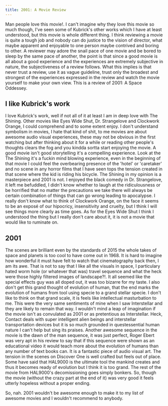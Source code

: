 ```yaml
---
title: 2001: A Movie Review
---
```


Man people love this movie!. I can't imagine why they love this movie so much though, I've
seen some of Kubrick's other works which I have at least understood, but this movie is whole
different thing. I think reviewing a movie is quite a tough job and nobody can do justice
to the vision of director, what maybe apparent and enjoyable to one person maybe contrived
and boring to other. A reviewer may adore the snail pace of one movie and be bored to sleep
by the same pace of another, the point is that since a good movie is all about a good
experience and the experiences are extremely subjective in nature, the subjectiveness of
a review follows. What this implies is that never trust a review, use it as vague guideline,
trust only the broadest and strongest of the experiences expressed in the review and watch
the movie yourself to make your own view. This is a review of 2001: A Space Oddessey.


## I like Kubrick's work

I love Kubrick's work, well if not all of it at least I am in deep love with The Shining.
Other movies like Eyes Wide Shut, Dr. Strangelove and Clockwork Orange, I could comprehend
and to some extent enjoy. I don't understand symbolism in movies, I hate that kind of shit,
to me movies are about awesome audio visual experiences, these may not be obvious in the
first watching but after thinking about it for a while or reading other people's thoughts
clears the fog and you kindda sortta start enjoying the movie. A good movie isn't good
storytelling it's a compelling experience. Look at the The Shining it's a fuckin mind blowing
experience, even in the beginning of that movie I could feel the overbearing presence of
the 'hotel' or 'caretaker' and no scene in any horror films that I have seen tops the tension
created in that scene where the kid is riding his bicycle. The Shining in my opinion is a
masterpiece and 2001 is not. I enjoyed the black comedy in Dr. Strangelove, it left me befuddled, I didn't know whether to laugh at the ridiculousness or be horrified that no matter the
precautions we take there will always be certain combination of things that can go wrong leading
to apocalypse. I really don't know what to think of Clockwork Orange, on the face it seems
to be an exposé of our hipocricy, insensitivity and cruelty, but I think I will see things more
clearly as time goes. As for the Eyes Wide Shut I think I understood the thing but I really
don't care about it, it is not a movie that would like to ruminate on.

## 2001

The scenes are brilliant even by the standards of 2015 the whole takes of space and planets
is too cool to have come out in 1968. It is hard to imagine how wonderful it must have
felt to watch that cinematography back then, I am its awe. That is not to say that
I like all the visuals in space, I particulary hated worm hole (or whatever that was)
travel sequence and what the heck were those highly filtered images of landscape?!.
It all seemed like the special effects guy was all doped out, it was too bizarre for my taste.
I also don't get this grand thought of evolution of human, that the end marks the evolution
of humans from tool using specie to a grand stellar specie. I don't like to think on that
grand scale, it is feels like intellectual masturbation to me. This were the very same sentiments of mine when I saw Interstellar and they are likely to remain that way. I wouldn't mind a leap
of imagination if the movie isn't as convulated as 2001 or as pretentious as Interstellar.
Heck, Contact deals with super intelligent alien beings and interstellar transportation
devices but it is so much grounded in questessential human nature I can't help but sing
its praises. Another awesome sequence in the movie is the dawn of the man sequence, it was
just perfect, Roger Ebert was very apt in his review to say that if this sequence were shown
as an educational video it would teach more about the evolution of humans than any number
of text books can. It is a fantastic piece of audio visual art. The tension in the scenes
on Discover One is well crafted but feels out of place. Some have said that HAL9000 is the
ultimate tool the mankind creates and thus it becomes ready of evolution but I think it is too grand. The rest of the movie from HAL9000's decomissioning goes simply bonkers. So, though
the movie (without the crazy part at the end of it) was very good it feels utterly hopeless
without a proper ending.

So, nah. 2001 wouldn't be awesome enough to make it to my list of awesome movies and
I wouldn't recommend to anybody.
